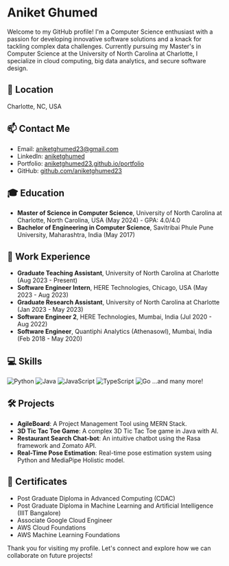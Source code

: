 # Aniket Ghumed

Welcome to my GitHub profile! I'm a Computer Science enthusiast with a passion for developing innovative software solutions and a knack for tackling complex data challenges. Currently pursuing my Master's in Computer Science at the University of North Carolina at Charlotte, I specialize in cloud computing, big data analytics, and secure software design.

## 📍 Location
Charlotte, NC, USA

## 📫 Contact Me
- Email: aniketghumed23@gmail.com
- LinkedIn: [aniketghumed](https://www.linkedin.com/in/aniketghumed/)
- Portfolio: [aniketghumed23.github.io/portfolio](https://aniketghumed23.github.io/portfolio/)
- GitHub: [github.com/aniketghumed23](https://github.com/aniketghumed23)

## 🎓 Education
- **Master of Science in Computer Science**, University of North Carolina at Charlotte, North Carolina, USA (May 2024) - GPA: 4.0/4.0
- **Bachelor of Engineering in Computer Science**, Savitribai Phule Pune University, Maharashtra, India (May 2017)

## 💼 Work Experience
- **Graduate Teaching Assistant**, University of North Carolina at Charlotte (Aug 2023 - Present)
- **Software Engineer Intern**, HERE Technologies, Chicago, USA (May 2023 - Aug 2023)
- **Graduate Research Assistant**, University of North Carolina at Charlotte (Jan 2023 - May 2023)
- **Software Engineer 2**, HERE Technologies, Mumbai, India (Jul 2020 - Aug 2022)
- **Software Engineer**, Quantiphi Analytics (Athenasowl), Mumbai, India (Feb 2018 - May 2020)

## 💻 Skills
![Python](https://img.shields.io/badge/-Python-3776AB?style=flat-square&logo=Python&logoColor=white)
![Java](https://img.shields.io/badge/-Java-007396?style=flat-square&logo=Java&logoColor=white)
![JavaScript](https://img.shields.io/badge/-JavaScript-F7DF1E?style=flat-square&logo=JavaScript&logoColor=black)
![TypeScript](https://img.shields.io/badge/-TypeScript-3178C6?style=flat-square&logo=TypeScript&logoColor=white)
![Go](https://img.shields.io/badge/-Go-00ADD8?style=flat-square&logo=Go&logoColor=white)
...and many more!

## 🛠️ Projects
- **AgileBoard**: A Project Management Tool using MERN Stack.
- **3D Tic Tac Toe Game**: A complex 3D Tic Tac Toe game in Java with AI.
- **Restaurant Search Chat-bot**: An intuitive chatbot using the Rasa framework and Zomato API.
- **Real-Time Pose Estimation**: Real-time pose estimation system using Python and MediaPipe Holistic model.

## 📜 Certificates
- Post Graduate Diploma in Advanced Computing (CDAC)
- Post Graduate Diploma in Machine Learning and Artificial Intelligence (IIIT Bangalore)
- Associate Google Cloud Engineer
- AWS Cloud Foundations
- AWS Machine Learning Foundations

Thank you for visiting my profile. Let's connect and explore how we can collaborate on future projects!

